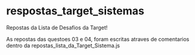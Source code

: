 # respostas_target_sistemas
Repostas da Lista de Desafios da Target!

As repostas das questoes 03 e 04, foram escritas atraves de comentarios dentro da repostas_lista_da_Target_Sistema.js
